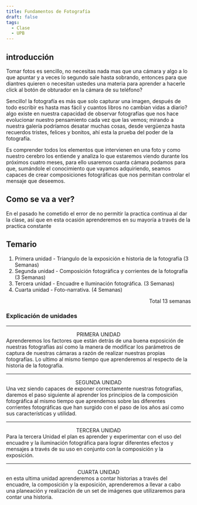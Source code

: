 ```yaml
---
title: Fundamentos de Fotografía
draft: false
tags:
  - Clase
  - UPB
---
```


## introducción 

Tomar fotos es sencillo, no necesitas nada mas que una cámara y algo a lo que apuntar y a veces lo segundo sale hasta sobrando, entonces para que diantres quieren o necesitan ustedes una materia para aprender a hacerle click al botón de obturador en la cámara de su teléfono?

Sencillo! la fotografía es más que solo capturar una imagen, después de todo escribir es hasta mas fácil y cuantos libros no cambian vidas a diario? algo existe en nuestra capacidad de observar fotografías que nos hace evolucionar nuestro pensamiento cada vez que las vemos; mirando a nuestra galería podríamos desatar muchas cosas, desde vergüenza hasta recuerdos tristes, felices y bonitos, ahí esta la prueba del poder de la fotografía.

Es comprender todos los elementos que intervienen en una foto y como nuestro cerebro los entiende y analiza lo que estaremos viendo durante los próximos cuatro meses, para ello usaremos cuanta cámara podamos para que, sumándole el conocimiento que vayamos adquiriendo, seamos capaces de crear composiciones fotográficas que nos permitan controlar el mensaje que deseemos.

## Como se va a ver?

En el pasado he cometido el error de no permitir la practica continua al dar la clase, así que en esta ocasión aprenderemos en su mayoría a través de la practica constante

## Temario

1.  Primera unidad - Triangulo de la exposición e historia de la fotografía (3 Semanas)
2. Segunda unidad - Composición fotográfica y corrientes de la fotografía (3 Semanas)
3. Tercera unidad - Encuadre e Iluminación fotográfica. (3 Semanas)
4. Cuarta unidad - Foto-narrativa. (4 Semanas)

<p align="right">Total 13 semanas</p>


### Explicación de unidades

---
<center>PRIMERA UNIDAD</center>
Aprenderemos los factores que están detrás de una buena exposición de nuestras fotografías así como la manera de modificar los parámetros de captura de nuestras cámaras a razón de realizar nuestras propias fotografías. Lo ultimo al mismo tiempo que aprenderemos al respecto de la historia de la fotografía.

---

<center>SEGUNDA UNIDAD</center>
Una vez siendo capaces de exponer correctamente nuestras fotografías, daremos el paso siguiente al aprender los principios de la composición fotográfica al mismo tiempo que aprendemos sobre las diferentes corrientes fotográficas que han surgido con el paso de los años así como sus características y utilidad.

---

<center>TERCERA UNIDAD</center>
Para la tercera Unidad el plan es aprender y experimentar con el uso del encuadre y la iluminación fotográfica para lograr diferentes efectos y mensajes a través de su uso en conjunto con la composición y la exposición.

---

<center>CUARTA UNIDAD</center>
en esta ultima unidad aprenderemos a contar historias a través del encuadre, la composición y la exposición, aprenderemos a llevar a cabo una planeación y realización de un set de imágenes que utilizaremos para contar una historia.

